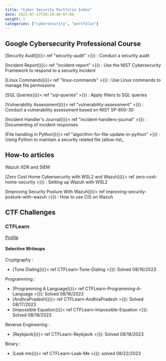 ```yaml
---
title: "Cyber Security Portfolio Index"
date: 2023-07-17T20:19:48-07:00
weight: 1
categories: ["cybersecurity", "portfolio"]
---
```


## Google Cybersecurity Professional Course

[Security Audit]({{< ref "security-audit" >}})
: Conduct a security audit

[Incident Report]({{< ref "incident-report" >}})
: Use the NIST Cybersecurity Framework to respond to a security incident

[Linux Commands]({{< ref "linux-commands" >}})
: Use Linux commands to manage file permissions

[SQL Queries]({{< ref "sql-queries" >}})
: Apply filters to SQL queries

[Vulnerability Assessment]({{< ref "vulnerability-assessment" >}})
: Conduct a vulnerability assessment based on NIST SP-800-30

[Incident Handler's Journal]({{< ref "incident-handlers-journal" >}})
: Documenting of incident responses

[File handling in Python]({{< ref "algorithm-for-file-update-in-python" >}})
: Using Python to maintain a security related file (allow-list_

## How-to articles

Wazuh XDR and SIEM

[Zero Cost Home Cybersecurity with WSL2 and Wazuh]({{< ref zero-cost-home-security >}})
: Setting up Wazuh with WSL2

[Improving Security Posture With Wazuh]({{< ref improving-security-posture-with-wazuh >}})
: How to use CIS on Wazuh

## CTF Challenges

### CTFLearn

[Profile](https://ctflearn.com/user/imunolion)

#### Selective Writeups

Cryptgraphy
: 
- [Tone Dialing]({{< ref CTFLearn-Tone-Dialing >}}): Solved 08/16/2023

Programming
: 
- [Programming A Language]({{< ref CTFLearn-Programming-A-Language >}}): Solved 08/16/2023
- [AndhraPradesh]({{< ref CTFLearn-AndhraPradesh >}}): Solved 08/17/2023
- [Impossible Equation]({{< ref CTFLearn-Impossible-Equation >}}): Solved 08/18/2023

Reverse Engineering
: 
- [Reykjavik]({{< ref CTFLearn-Reykjavik >}}): Solved 08/18/2023

Binary
: 
- [Leak me]({{< ref CTFLearn-Leak-Me >}}): solved 08/22/2023
